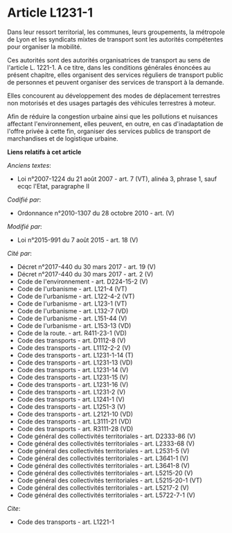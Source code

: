 # Article L1231-1

Dans  leur ressort territorial, les communes, leurs groupements, la métropole de Lyon et les syndicats mixtes de transport
sont les autorités compétentes pour organiser la mobilité. 

Ces autorités sont des autorités organisatrices de transport au sens de l'article L. 1221-1. A ce titre, dans les conditions
générales énoncées au présent chapitre, elles organisent des services réguliers de transport public  de personnes et peuvent
organiser des services de transport à la demande. 

Elles concourent au développement des modes de déplacement terrestres non motorisés et des usages partagés des véhicules
terrestres à moteur. 

Afin de réduire la congestion urbaine ainsi que les pollutions et nuisances affectant l'environnement, elles peuvent, en
outre, en cas d'inadaptation de l'offre privée à cette fin, organiser des services publics de transport de marchandises et de
logistique urbaine.

**Liens relatifs à cet article**

_Anciens textes_:

  - Loi n°2007-1224 du 21 août 2007 - art. 7 (VT), alinéa 3, phrase 1, sauf ecqc l'Etat, paragraphe II

_Codifié par_:

  - Ordonnance n°2010-1307 du 28 octobre 2010 - art. (V)

_Modifié par_:

  - Loi n°2015-991 du 7 août 2015 - art. 18 (V)

_Cité par_:

  - Décret n°2017-440 du 30 mars 2017 - art. 19 (V)
  - Décret n°2017-440 du 30 mars 2017 - art. 2 (V)
  - Code de l'environnement - art. D224-15-2 (V)
  - Code de l'urbanisme - art. L121-4 (VT)
  - Code de l'urbanisme - art. L122-4-2 (VT)
  - Code de l'urbanisme - art. L123-1 (VT)
  - Code de l'urbanisme - art. L132-7 (VD)
  - Code de l'urbanisme - art. L151-44 (V)
  - Code de l'urbanisme - art. L153-13 (VD)
  - Code de la route. - art. R411-23-1 (VD)
  - Code des transports - art. D1112-8 (V)
  - Code des transports - art. L1112-2-2 (V)
  - Code des transports - art. L1231-1-14 (T)
  - Code des transports - art. L1231-13 (VD)
  - Code des transports - art. L1231-14 (V)
  - Code des transports - art. L1231-15 (V)
  - Code des transports - art. L1231-16 (V)
  - Code des transports - art. L1231-2 (V)
  - Code des transports - art. L1241-1 (V)
  - Code des transports - art. L1251-3 (V)
  - Code des transports - art. L2121-10 (VD)
  - Code des transports - art. L3111-21 (VD)
  - Code des transports - art. R3111-28 (VD)
  - Code général des collectivités territoriales - art. D2333-86 (V)
  - Code général des collectivités territoriales - art. L2333-68 (V)
  - Code général des collectivités territoriales - art. L2531-5 (V)
  - Code général des collectivités territoriales - art. L3641-1 (V)
  - Code général des collectivités territoriales - art. L3641-8 (V)
  - Code général des collectivités territoriales - art. L5215-20 (V)
  - Code général des collectivités territoriales - art. L5215-20-1 (VT)
  - Code général des collectivités territoriales - art. L5217-2 (V)
  - Code général des collectivités territoriales - art. L5722-7-1 (V)

_Cite_:

  - Code des transports - art. L1221-1
